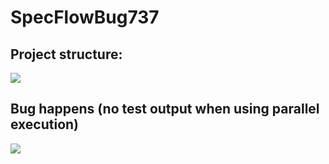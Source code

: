 # SpecFlowBug737
## Project structure:
![](https://j.gifs.com/BN8X7n.gif)
## Bug happens (no test output when using parallel execution)
![](https://j.gifs.com/ZYwGDE.gif)
